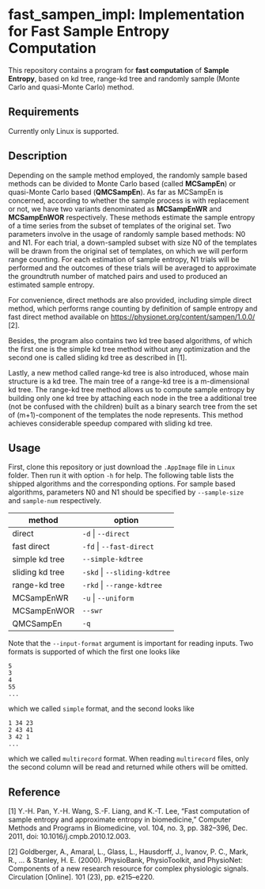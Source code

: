 # fast_sampen_impl: Implementation for Fast Sample Entropy Computation
This repository contains a program for **fast computation** of **Sample
Entropy**, based on kd tree, range-kd tree and randomly sample (Monte Carlo and
quasi-Monte Carlo) method.

## Requirements
Currently only Linux is supported.

## Description
Depending on the sample method employed, the randomly sample based methods can
be divided to Monte Carlo based (called **MCSampEn**) or quasi-Monte Carlo based
(**QMCSampEn**). As far as MCSampEn is concerned, according to whether the
sample process is with replacement or not, we have two variants denominated as
**MCSampEnWR** and **MCSampEnWOR** respectively. These methods estimate the
sample entropy of a time series from the subset of templates of the original
set. Two parameters involve in the usage of randomly sample based methods: N0
and N1. For each trial, a down-sampled subset with size N0 of the templates will
be drawn from the original set of templates, on which we will perform range
counting. For each estimation of sample entropy, N1 trials will be performed and
the outcomes of these trials will be averaged to approximate the groundtruth
number of matched pairs and used to produced an estimated sample entropy.

For convenience, direct methods are also provided, including simple direct
method, which performs range counting by definition of sample entropy and fast
direct method available on https://physionet.org/content/sampen/1.0.0/ [2].

Besides, the program also contains two kd tree based algorithms, of which the
first one is the simple kd tree method without any optimization and the second
one is called sliding kd tree as described in [1].

Lastly, a new method called range-kd tree is also introduced, whose main
structure is a kd tree. The main tree of a range-kd tree is a m-dimensional kd
tree. The range-kd tree method allows us to compute sample entropy by building
only one kd tree by attaching each node in the tree a additional tree (not be
confused with the children) built as a binary search tree from the
set of (m+1)-component of the templates the node represents. This method
achieves considerable speedup compared with sliding kd tree.

## Usage
First, clone this repository or just download the `.AppImage` file in `Linux`
folder. Then run it with option `-h` for help. The following table lists the
shipped algorithms and the corresponding options. For sample based algorithms,
parameters N0 and N1 should be specified by `--sample-size` and `sample-num`
respectively.

| method  | option |
|---|---|
| direct | `-d` \| `--direct` |
| fast direct | `-fd` \| `--fast-direct` |
| simple kd tree | `--simple-kdtree` |
| sliding kd tree | `-skd` \| `--sliding-kdtree` |
| range-kd tree | `-rkd` \| `--range-kdtree` |
| MCSampEnWR | `-u` \| `--uniform` |
| MCSampEnWOR | `--swr` |
| QMCSampEn | `-q` |

Note that the `--input-format` argument is important for reading inputs. Two
formats is supported of which the first one looks like
```
5
3
4
55
...
```
which we called `simple` format, and the second looks like
```
1 34 23
2 43 41
3 42 1
...
```
which we called `multirecord` format. When reading `multirecord` files, 
only the second column will be read and returned while others will be omitted.


## Reference
[1] Y.-H. Pan, Y.-H. Wang, S.-F.
Liang, and K.-T. Lee, “Fast computation of sample entropy and approximate
entropy in biomedicine,” Computer Methods and Programs in Biomedicine, vol. 104,
no. 3, pp. 382–396, Dec. 2011, doi: 10.1016/j.cmpb.2010.12.003.

[2] Goldberger, A., Amaral, L., Glass, L., Hausdorff, J., Ivanov, P. C., Mark,
R., ... & Stanley, H. E. (2000). PhysioBank, PhysioToolkit, and PhysioNet:
Components of a new research resource for complex physiologic signals.
Circulation [Online]. 101 (23), pp. e215–e220.